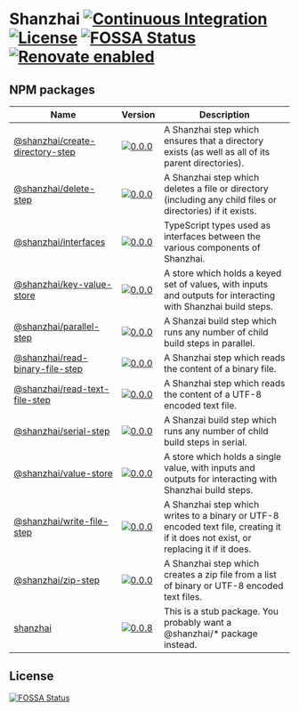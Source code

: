# Shanzhai [![Continuous Integration](https://github.com/jameswilddev/shanzhai/workflows/Continuous%20Integration/badge.svg)](https://github.com/jameswilddev/shanzhai/actions) [![License](https://img.shields.io/github/license/jameswilddev/shanzhai.svg)](https://github.com/jameswilddev/shanzhai/blob/master/license) [![FOSSA Status](https://app.fossa.io/api/projects/git%2Bgithub.com%2Fjameswilddev%2Fshanzhai.svg?type=shield)](https://app.fossa.io/projects/git%2Bgithub.com%2Fjameswilddev%2Fshanzhai?ref=badge_shield) [![Renovate enabled](https://img.shields.io/badge/renovate-enabled-brightgreen.svg)](https://renovatebot.com/)

## NPM packages

Name                                                               | Version                                                                                                                                     | Description                                                                                                                       
------------------------------------------------------------------ | ------------------------------------------------------------------------------------------------------------------------------------------- | ----------------------------------------------------------------------------------------------------------------------------------
[@shanzhai/create-directory-step](@shanzhai/create-directory-step) | [![0.0.0](https://img.shields.io/npm/v/@shanzhai/create-directory-step.svg)](https://www.npmjs.com/package/@shanzhai/create-directory-step) | A Shanzhai step which ensures that a directory exists (as well as all of its parent directories).                                 
[@shanzhai/delete-step](@shanzhai/delete-step)                     | [![0.0.0](https://img.shields.io/npm/v/@shanzhai/delete-step.svg)](https://www.npmjs.com/package/@shanzhai/delete-step)                     | A Shanzhai step which deletes a file or directory (including any child files or directories) if it exists.                        
[@shanzhai/interfaces](@shanzhai/interfaces)                       | [![0.0.0](https://img.shields.io/npm/v/@shanzhai/interfaces.svg)](https://www.npmjs.com/package/@shanzhai/interfaces)                       | TypeScript types used as interfaces between the various components of Shanzhai.                                                   
[@shanzhai/key-value-store](@shanzhai/key-value-store)             | [![0.0.0](https://img.shields.io/npm/v/@shanzhai/key-value-store.svg)](https://www.npmjs.com/package/@shanzhai/key-value-store)             | A store which holds a keyed set of values, with inputs and outputs for interacting with Shanzhai build steps.                     
[@shanzhai/parallel-step](@shanzhai/parallel-step)                 | [![0.0.0](https://img.shields.io/npm/v/@shanzhai/parallel-step.svg)](https://www.npmjs.com/package/@shanzhai/parallel-step)                 | A Shanzai build step which runs any number of child build steps in parallel.                                                      
[@shanzhai/read-binary-file-step](@shanzhai/read-binary-file-step) | [![0.0.0](https://img.shields.io/npm/v/@shanzhai/read-binary-file-step.svg)](https://www.npmjs.com/package/@shanzhai/read-binary-file-step) | A Shanzhai step which reads the content of a binary file.                                                                         
[@shanzhai/read-text-file-step](@shanzhai/read-text-file-step)     | [![0.0.0](https://img.shields.io/npm/v/@shanzhai/read-text-file-step.svg)](https://www.npmjs.com/package/@shanzhai/read-text-file-step)     | A Shanzhai step which reads the content of a UTF-8 encoded text file.                                                             
[@shanzhai/serial-step](@shanzhai/serial-step)                     | [![0.0.0](https://img.shields.io/npm/v/@shanzhai/serial-step.svg)](https://www.npmjs.com/package/@shanzhai/serial-step)                     | A Shanzai build step which runs any number of child build steps in serial.                                                        
[@shanzhai/value-store](@shanzhai/value-store)                     | [![0.0.0](https://img.shields.io/npm/v/@shanzhai/value-store.svg)](https://www.npmjs.com/package/@shanzhai/value-store)                     | A store which holds a single value, with inputs and outputs for interacting with Shanzhai build steps.                            
[@shanzhai/write-file-step](@shanzhai/write-file-step)             | [![0.0.0](https://img.shields.io/npm/v/@shanzhai/write-file-step.svg)](https://www.npmjs.com/package/@shanzhai/write-file-step)             | A Shanzhai step which writes to a binary or UTF-8 encoded text file, creating it if it does not exist, or replacing it if it does.
[@shanzhai/zip-step](@shanzhai/zip-step)                           | [![0.0.0](https://img.shields.io/npm/v/@shanzhai/zip-step.svg)](https://www.npmjs.com/package/@shanzhai/zip-step)                           | A Shanzhai step which creates a zip file from a list of binary or UTF-8 encoded text files.                                       
[shanzhai](shanzhai)                                               | [![0.0.8](https://img.shields.io/npm/v/shanzhai.svg)](https://www.npmjs.com/package/shanzhai)                                               | This is a stub package.  You probably want a @shanzhai/* package instead.                                                         

## License

[![FOSSA Status](https://app.fossa.io/api/projects/git%2Bgithub.com%2Fjameswilddev%2Fshanzhai.svg?type=large)](https://app.fossa.io/projects/git%2Bgithub.com%2Fjameswilddev%2Fshanzhai?ref=badge_large)

